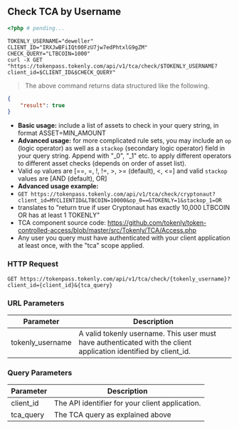 ## Check TCA by Username

```php
<?php # pending...
```

```shell
TOKENLY_USERNAME="deweller"
CLIENT_ID="IRXJwBFiIQt00FzU7jw7edPhtxlG9gZM"
CHECK_QUERY="LTBCOIN=1000"
curl -X GET "https://tokenpass.tokenly.com/api/v1/tca/check/$TOKENLY_USERNAME?client_id=$CLIENT_ID&$CHECK_QUERY"
```

> The above command returns data structured like the following.

```json
{
    "result": true
}
```

* **Basic usage:** include a list of assets to check in your query string, in format ASSET=MIN_AMOUNT
* **Advanced usage:** for more complicated rule sets, you may include an ```op``` (logic operator) as well as a ```stackop``` (secondary logic operator) field in your query string. Append with "_0", "_1" etc. to apply different operators to different asset checks (depends on order of asset list).
* Valid ```op``` values are [==, =, !, !=, >, >= (default), <, <=] and valid ```stackop``` values are [AND (default), OR]
* **Advanced usage example:**
 * ```GET https://tokenpass.tokenly.com/api/v1/tca/check/cryptonaut?client_id=MYCLIENTID&LTBCOIN=10000&op_0==&TOKENLY=1&stackop_1=OR```
 * translates to "return true if user Cryptonaut has exactly 10,000 LTBCOIN OR has at least 1 TOKENLY"
* TCA component source code: https://github.com/tokenly/token-controlled-access/blob/master/src/Tokenly/TCA/Access.php
* Any user you query must have authenticated with your client application at least once, with the "tca" scope applied.

### HTTP Request

`GET https://tokenpass.tokenly.com/api/v1/tca/check/{tokenly_username}?client_id={client_id}&{tca_query}`


### URL Parameters

Parameter | Description
--------- | -----------
tokenly_username     | A valid tokenly username.  This user must have authenticated with the client application identified by client_id.


### Query Parameters

Parameter | Description
--------- | -----------
client_id     | The API identifier for your client application.
tca_query     | The TCA query as explained above


